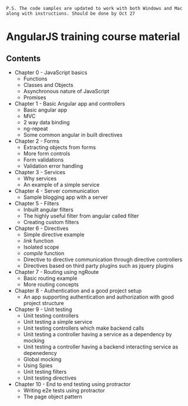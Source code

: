 `P.S. The code samples are updated to work with both Windows and Mac along with instructions. Should be done by Oct 27`

# AngularJS training course material

## Contents

- Chapter 0 - JavaScript basics
	- Functions
	- Classes and Objects
	- Asynchronous nature of JavaScript
	- Promises
- Chapter 1 - Basic Angular app and controllers
	- Basic angular app
	- MVC
	- 2 way data binding
	- ng-repeat
	- Some common angular in built directives
- Chapter 2 - Forms
	- Extracting objects from forms
	- More form controls
	- Form validations
	- Validation error handling
- Chapter 3 - Services
	- Why services
	- An example of a simple service
- Chapter 4 - Server communication
	- Sample blogging app with a server
- Chapter 5 - Filters
	- Inbuilt angular filters
	- The highly useful filter from angular called filter
	- Creating custom filters
- Chapter 6 - Directives
	- Simple directive example
	- _link_ function
	- Isolated scope
	- _compile_ function
	- Directive to directive communication through directive controllers
	- Directives based on third party plugins such as jquery plugins
- Chapter 7 - Routing using ngRoute
	- Basic routing example
	- More routing concepts
- Chapter 8 - Authentication and a good project setup
	- An app supporting authentication and authorization with good project structure
- Chapter 9 - Unit testing
	- Unit testing controllers
	- Unit testing a simple service
	- Unit testing controllers which make backend calls
	- Unit testing a controller having a service as a dependency by mocking
	- Unit testing a controller having a backend interacting service as depenedency
	- Global mocking
	- Using Spies
	- Unit testing filters
	- Unit testing directives
- Chapter 10 - End to end testing using protractor
	- Writing e2e tests using protractor
	- The page object pattern


